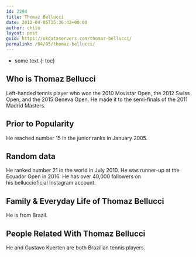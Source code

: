 ```yaml
---
id: 2294
title: Thomaz Bellucci
date: 2012-04-05T15:36:42+00:00
author: chito
layout: post
guid: https://ukdataservers.com/thomaz-bellucci/
permalink: /04/05/thomaz-bellucci/
---
```


* some text
{: toc}
          
          
## Who is  Thomaz Bellucci
                  
                  
                  
Left-handed tennis player who won the 2010 Movistar Open, the 2012 Swiss Open, and the 2015 Geneva Open. He made it to the semi-finals of the 2011 Madrid Masters.
                  
                
                
                
## Prior to Popularity 
                  
                  
                  
He reached number 15 in the junior ranks in January 2005.
                  
                
                
                
## Random data 
                  
                  
                  
He ranked number 21 in the world in July 2010. He was runner-up at the Ecuador Open in 2016. He has over 40,000 followers on his belluccioficial Instagram account.
                  
                
                
                
## Family & Everyday Life of Thomaz Bellucci
                  
                  
                  
He is from Brazil.
                  
                
                
                
## People Related With  Thomaz Bellucci
                  
                  
                  
He and Gustavo Kuerten are both Brazilian tennis players. 
                  
                
              
            
          
          
          
    
    
  
